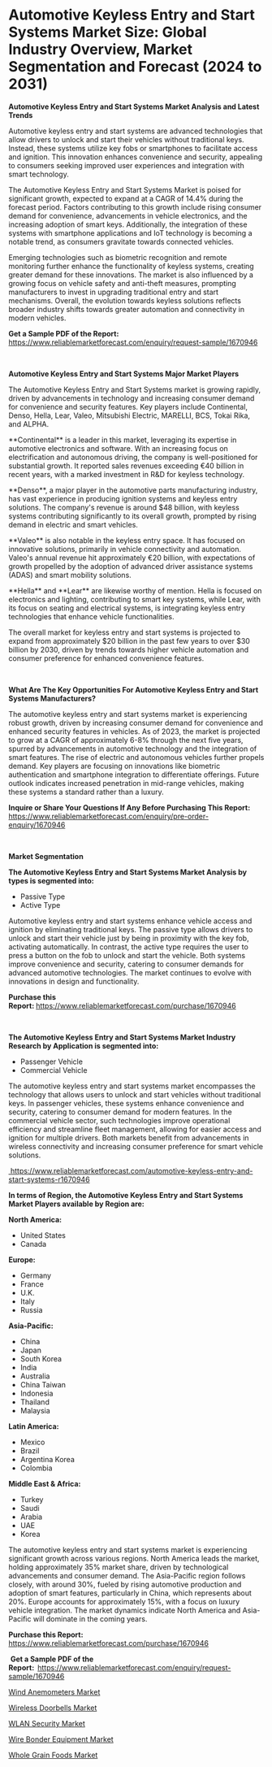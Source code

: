 <p><h1>Automotive Keyless Entry and Start Systems Market Size: Global Industry Overview, Market Segmentation and Forecast (2024 to 2031)</h1></p><p><strong>Automotive Keyless Entry and Start Systems Market Analysis and Latest Trends</strong></p>
<p><p>Automotive keyless entry and start systems are advanced technologies that allow drivers to unlock and start their vehicles without traditional keys. Instead, these systems utilize key fobs or smartphones to facilitate access and ignition. This innovation enhances convenience and security, appealing to consumers seeking improved user experiences and integration with smart technology.</p><p>The Automotive Keyless Entry and Start Systems Market is poised for significant growth, expected to expand at a CAGR of 14.4% during the forecast period. Factors contributing to this growth include rising consumer demand for convenience, advancements in vehicle electronics, and the increasing adoption of smart keys. Additionally, the integration of these systems with smartphone applications and IoT technology is becoming a notable trend, as consumers gravitate towards connected vehicles.</p><p>Emerging technologies such as biometric recognition and remote monitoring further enhance the functionality of keyless systems, creating greater demand for these innovations. The market is also influenced by a growing focus on vehicle safety and anti-theft measures, prompting manufacturers to invest in upgrading traditional entry and start mechanisms. Overall, the evolution towards keyless solutions reflects broader industry shifts towards greater automation and connectivity in modern vehicles.</p></p>
<p><strong>Get a Sample PDF of the Report:&nbsp;</strong> <a href="https://www.reliablemarketforecast.com/enquiry/request-sample/1670946?utm_campaign=1929&utm_medium=2&utm_source=Github&utm_content=ia&utm_term=20122024&utm_id=automotive-keyless-entry-and-start-systems">https://www.reliablemarketforecast.com/enquiry/request-sample/1670946</a></p>
<p>&nbsp;</p>
<p><strong>Automotive Keyless Entry and Start Systems Major Market Players</strong></p>
<p><p>The Automotive Keyless Entry and Start Systems market is growing rapidly, driven by advancements in technology and increasing consumer demand for convenience and security features. Key players include Continental, Denso, Hella, Lear, Valeo, Mitsubishi Electric, MARELLI, BCS, Tokai Rika, and ALPHA.</p><p>**Continental** is a leader in this market, leveraging its expertise in automotive electronics and software. With an increasing focus on electrification and autonomous driving, the company is well-positioned for substantial growth. It reported sales revenues exceeding €40 billion in recent years, with a marked investment in R&D for keyless technology.</p><p>**Denso**, a major player in the automotive parts manufacturing industry, has vast experience in producing ignition systems and keyless entry solutions. The company's revenue is around $48 billion, with keyless systems contributing significantly to its overall growth, prompted by rising demand in electric and smart vehicles.</p><p>**Valeo** is also notable in the keyless entry space. It has focused on innovative solutions, primarily in vehicle connectivity and automation. Valeo's annual revenue hit approximately €20 billion, with expectations of growth propelled by the adoption of advanced driver assistance systems (ADAS) and smart mobility solutions.</p><p>**Hella** and **Lear** are likewise worthy of mention. Hella is focused on electronics and lighting, contributing to smart key systems, while Lear, with its focus on seating and electrical systems, is integrating keyless entry technologies that enhance vehicle functionalities. </p><p>The overall market for keyless entry and start systems is projected to expand from approximately $20 billion in the past few years to over $30 billion by 2030, driven by trends towards higher vehicle automation and consumer preference for enhanced convenience features.</p></p>
<p>&nbsp;</p>
<p><strong>What Are The Key Opportunities For Automotive Keyless Entry and Start Systems Manufacturers?</strong></p>
<p><p>The automotive keyless entry and start systems market is experiencing robust growth, driven by increasing consumer demand for convenience and enhanced security features in vehicles. As of 2023, the market is projected to grow at a CAGR of approximately 6-8% through the next five years, spurred by advancements in automotive technology and the integration of smart features. The rise of electric and autonomous vehicles further propels demand. Key players are focusing on innovations like biometric authentication and smartphone integration to differentiate offerings. Future outlook indicates increased penetration in mid-range vehicles, making these systems a standard rather than a luxury.</p></p>
<p><strong>Inquire or Share Your Questions If Any Before Purchasing This Report:</strong> <a href="https://www.reliablemarketforecast.com/enquiry/pre-order-enquiry/1670946?utm_campaign=1929&utm_medium=2&utm_source=Github&utm_content=ia&utm_term=20122024&utm_id=automotive-keyless-entry-and-start-systems">https://www.reliablemarketforecast.com/enquiry/pre-order-enquiry/1670946</a></p>
<p>&nbsp;</p>
<p><strong>Market Segmentation</strong></p>
<p><strong>The Automotive Keyless Entry and Start Systems Market Analysis by types is segmented into:</strong></p>
<p><ul><li>Passive Type</li><li>Active Type</li></ul></p>
<p><p>Automotive keyless entry and start systems enhance vehicle access and ignition by eliminating traditional keys. The passive type allows drivers to unlock and start their vehicle just by being in proximity with the key fob, activating automatically. In contrast, the active type requires the user to press a button on the fob to unlock and start the vehicle. Both systems improve convenience and security, catering to consumer demands for advanced automotive technologies. The market continues to evolve with innovations in design and functionality.</p></p>
<p><strong>Purchase this Report:&nbsp;</strong><a href="https://www.reliablemarketforecast.com/purchase/1670946?utm_campaign=1929&utm_medium=2&utm_source=Github&utm_content=ia&utm_term=20122024&utm_id=automotive-keyless-entry-and-start-systems">https://www.reliablemarketforecast.com/purchase/1670946</a></p>
<p>&nbsp;</p>
<p><strong>The Automotive Keyless Entry and Start Systems Market Industry Research by Application is segmented into:</strong></p>
<p><ul><li>Passenger Vehicle</li><li>Commercial Vehicle</li></ul></p>
<p><p>The automotive keyless entry and start systems market encompasses the technology that allows users to unlock and start vehicles without traditional keys. In passenger vehicles, these systems enhance convenience and security, catering to consumer demand for modern features. In the commercial vehicle sector, such technologies improve operational efficiency and streamline fleet management, allowing for easier access and ignition for multiple drivers. Both markets benefit from advancements in wireless connectivity and increasing consumer preference for smart vehicle solutions.</p></p>
<p><a href="https://www.reliablemarketforecast.com/automotive-keyless-entry-and-start-systems-r1670946?utm_campaign=1929&utm_medium=2&utm_source=Github&utm_content=ia&utm_term=20122024&utm_id=automotive-keyless-entry-and-start-systems">&nbsp;https://www.reliablemarketforecast.com/automotive-keyless-entry-and-start-systems-r1670946</a></p>
<p><strong>In terms of Region, the Automotive Keyless Entry and Start Systems Market Players available by Region are:</strong></p>
<p>
    <p> <strong> North America: </strong>
        <ul>
            <li>United States</li>
            <li>Canada</li>
        </ul>
        </p> 
    <p> <strong> Europe: </strong>
        <ul>
            <li>Germany</li>
            <li>France</li>
            <li>U.K.</li>
            <li>Italy</li>
            <li>Russia</li>
        </ul>
        </p> 
    <p> <strong> Asia-Pacific: </strong>
        <ul>
            <li>China</li>
            <li>Japan</li>
            <li>South Korea</li>
            <li>India</li>
            <li>Australia</li>
            <li>China Taiwan</li>
            <li>Indonesia</li>
            <li>Thailand</li>
            <li>Malaysia</li>
        </ul>
        </p> 
    <p> <strong> Latin America: </strong>
        <ul>
            <li>Mexico</li>
            <li>Brazil</li>
            <li>Argentina Korea</li>
            <li>Colombia</li>
        </ul>
        </p> 
    <p> <strong> Middle East & Africa: </strong>
        <ul>
            <li>Turkey</li>
            <li>Saudi</li>
            <li>Arabia</li>
            <li>UAE</li>
            <li>Korea</li>
        </ul>
    </p>
    </p>
<p><p>The automotive keyless entry and start systems market is experiencing significant growth across various regions. North America leads the market, holding approximately 35% market share, driven by technological advancements and consumer demand. The Asia-Pacific region follows closely, with around 30%, fueled by rising automotive production and adoption of smart features, particularly in China, which represents about 20%. Europe accounts for approximately 15%, with a focus on luxury vehicle integration. The market dynamics indicate North America and Asia-Pacific will dominate in the coming years.</p></p>
<p><strong>Purchase this Report: </strong><a href="https://www.reliablemarketforecast.com/purchase/1670946?utm_campaign=1929&utm_medium=2&utm_source=Github&utm_content=ia&utm_term=20122024&utm_id=automotive-keyless-entry-and-start-systems">https://www.reliablemarketforecast.com/purchase/1670946</a></p>
<p>&nbsp;<strong>Get a Sample PDF of the Report:&nbsp;&nbsp;</strong><a href="https://www.reliablemarketforecast.com/enquiry/request-sample/1670946?utm_campaign=1929&utm_medium=2&utm_source=Github&utm_content=ia&utm_term=20122024&utm_id=automotive-keyless-entry-and-start-systems">https://www.reliablemarketforecast.com/enquiry/request-sample/1670946</a></p>
<p><strong></strong></p>
<p><p><a href="https://www.linkedin.com/pulse/wind-anemometers-market-progressan-anticipated-compound-annual-sgflf?utm_campaign=1929&utm_medium=2&utm_source=Github&utm_content=ia&utm_term=20122024&utm_id=automotive-keyless-entry-and-start-systems">Wind Anemometers Market</a></p><p><a href="https://www.linkedin.com/pulse/global-wireless-doorbells-market-opportunities-forecast-period-i4g4f?utm_campaign=1929&utm_medium=2&utm_source=Github&utm_content=ia&utm_term=20122024&utm_id=automotive-keyless-entry-and-start-systems">Wireless Doorbells Market</a></p><p><a href="https://www.linkedin.com/pulse/future-wlan-security-market-whats-propelling-126-cagr-2031-p35pf?utm_campaign=1929&utm_medium=2&utm_source=Github&utm_content=ia&utm_term=20122024&utm_id=automotive-keyless-entry-and-start-systems">WLAN Security Market</a></p><p><a href="https://www.linkedin.com/pulse/wire-bonder-equipment-market-growth-segmentation-regional-lyref?utm_campaign=1929&utm_medium=2&utm_source=Github&utm_content=ia&utm_term=20122024&utm_id=automotive-keyless-entry-and-start-systems">Wire Bonder Equipment Market</a></p><p><a href="https://www.linkedin.com/pulse/market-demand-revenue-growth-whole-grain-foods-101-cagr-from-uytjf?utm_campaign=1929&utm_medium=2&utm_source=Github&utm_content=ia&utm_term=20122024&utm_id=automotive-keyless-entry-and-start-systems">Whole Grain Foods Market</a></p></p>